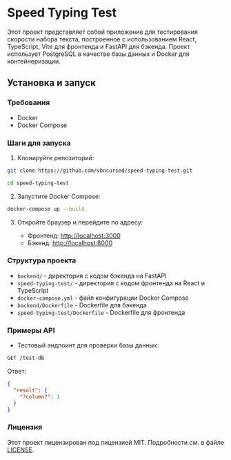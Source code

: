 # Speed Typing Test

Этот проект представляет собой приложение для тестирования скорости набора текста, построенное с использованием React, TypeScript, Vite для фронтенда и FastAPI для бэкенда. Проект использует PostgreSQL в качестве базы данных и Docker для контейнеризации.

## Установка и запуск

### Требования

- Docker
- Docker Compose

### Шаги для запуска

1. Клонируйте репозиторий:
```bash
git clone https://github.com/vbncursed/speed-typing-test.git

cd speed-typing-test
```


2. Запустите Docker Compose:
```bash
docker-compose up --build
```


3. Откройте браузер и перейдите по адресу:

   	- Фронтенд: [http://localhost:3000](http://localhost:3000)
   	- Бэкенд: [http://localhost:8000](http://localhost:8000)

### Структура проекта

- `backend/` - директория с кодом бэкенда на FastAPI
- `speed-typing-test/` - директория с кодом фронтенда на React и TypeScript
- `docker-compose.yml` - файл конфигурации Docker Compose
- `backend/Dockerfile` - Dockerfile для бэкенда
- `speed-typing-test/Dockerfile` - Dockerfile для фронтенда

### Примеры API

- Тестовый эндпоинт для проверки базы данных:
```bash
GET /test-db
```


Ответ:
```json
{
  "result": {
    "?column?": 1
  }
}
```


### Лицензия

Этот проект лицензирован под лицензией MIT. Подробности см. в файле [LICENSE](LICENSE).